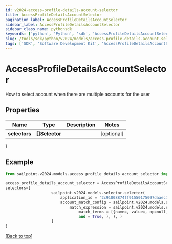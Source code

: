 ```yaml
---
id: v2024-access-profile-details-account-selector
title: AccessProfileDetailsAccountSelector
pagination_label: AccessProfileDetailsAccountSelector
sidebar_label: AccessProfileDetailsAccountSelector
sidebar_class_name: pythonsdk
keywords: ['python', 'Python', 'sdk', 'AccessProfileDetailsAccountSelector', 'V2024AccessProfileDetailsAccountSelector'] 
slug: /tools/sdk/python/v2024/models/access-profile-details-account-selector
tags: ['SDK', 'Software Development Kit', 'AccessProfileDetailsAccountSelector', 'V2024AccessProfileDetailsAccountSelector']
---
```


# AccessProfileDetailsAccountSelector

How to select account when there are multiple accounts for the user

## Properties

Name | Type | Description | Notes
------------ | ------------- | ------------- | -------------
**selectors** | [**[]Selector**](selector) |  | [optional] 
}

## Example

```python
from sailpoint.v2024.models.access_profile_details_account_selector import AccessProfileDetailsAccountSelector

access_profile_details_account_selector = AccessProfileDetailsAccountSelector(
selectors=[
                    sailpoint.v2024.models.selector.selector(
                        application_id = '2c91808874ff91550175097daaec161c"', 
                        account_match_config = sailpoint.v2024.models.selector_account_match_config.selector_accountMatchConfig(
                            match_expression = sailpoint.v2024.models.selector_account_match_config_match_expression.selector_accountMatchConfig_matchExpression(
                                match_terms = [{name=, value=, op=null, container=true, and=false, children=[{name=businessCategory, value=Service, op=eq, container=false, and=false, children=null}]}], 
                                and = True, ), ), )
                    ]
)

```
[[Back to top]](#) 

